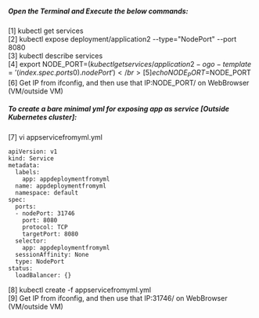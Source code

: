##### Open the Terminal and Execute the below commands: </br>

[1] kubectl get services </br>
[2] kubectl expose deployment/application2 --type="NodePort" --port 8080 </br>
[3] kubectl describe services </br>
[4] export NODE_PORT=$(kubectl get services/application2 -o go-template='{{(index .spec.ports 0).nodePort}}') </br>
[5] echo NODE_PORT=$NODE_PORT </br>
[6] Get IP from ifconfig, and then use that IP:NODE_PORT/ on WebBrowser (VM/outside VM) </br>

##### To create a **bare minimal** yml for exposing app as service [Outside Kubernetes cluster]: 
[7] vi appservicefromyml.yml

    apiVersion: v1
    kind: Service
    metadata:
      labels:
        app: appdeploymentfromyml
      name: appdeploymentfromyml
      namespace: default
    spec:
      ports:
      - nodePort: 31746
        port: 8080
        protocol: TCP
        targetPort: 8080
      selector:
        app: appdeploymentfromyml
      sessionAffinity: None
      type: NodePort
    status:
      loadBalancer: {}
  
[8] kubectl create -f appservicefromyml.yml <br>
[9] Get IP from ifconfig, and then use that IP:31746/ on WebBrowser (VM/outside VM) </br>
